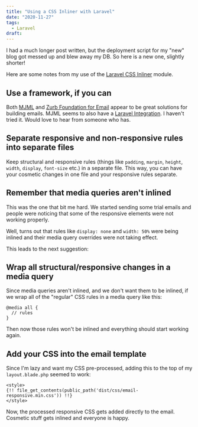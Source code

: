 ```yaml
---
title: "Using a CSS Inliner with Laravel"
date: "2020-11-27"
tags:
  - Laravel
draft: 
---
```


I had a much longer post written, but the deployment script for my "new" blog got messed up and blew away my DB. So here is a new one, slightly shorter!

Here are some notes from my use of the [Laravel CSS Inliner](https://github.com/fedeisas/laravel-mail-css-inliner) module.

## Use a framework, if you can

Both [MJML](https://mjml.io) and [Zurb Foundation for Email](https://get.foundation/emails.html) appear to be great solutions for building emails. MJML seems to also have a [Laravel Integration](https://github.com/asahasrabuddhe/laravel-mjml). I haven't tried it. Would love to hear from someone who has.

## Separate responsive and non-responsive rules into separate files

Keep structural and responsive rules (things like `padding`, `margin`, `height`, `width`, `display`, `font-size` etc.) in a separate file. This way, you can have your cosmetic changes in one file and your responsive rules separate.

## Remember that media queries aren't inlined

This was the one that bit me hard. We started sending some trial emails and people were noticing that some of the responsive elements were not working properly.

Well, turns out that rules like `display: none` and `width: 50%` were being inlined and their media query overrides were not taking effect.

This leads to the next suggestion:

## Wrap all structural/responsive changes in a media query

Since media queries aren't inlined, and we don't want them to be inlined, if we wrap all of the "regular" CSS rules in a media query like this:

```
@media all {
  // rules
}
```

Then now those rules won't be inlined and everything should start working again.

## Add your CSS into the email template

Since I'm lazy and want my CSS pre-processed, adding this to the top of my `layout.blade.php` seemed to work:

```
<style>
{!! file_get_contents(public_path('dist/css/email-responsive.min.css')) !!}
</style>
```

Now, the processed responsive CSS gets added directly to the email. Cosmetic stuff gets inlined and everyone is happy.